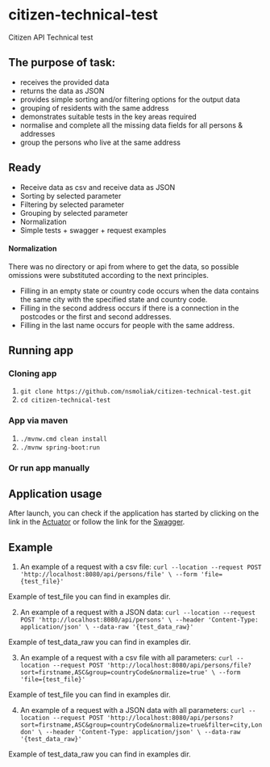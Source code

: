 # citizen-technical-test
Citizen API Technical test

## The purpose of task:
* receives the provided data 
* returns the data as JSON
* provides simple sorting and/or filtering options for the output data
* grouping of residents with the same address
* demonstrates suitable tests in the key areas required
* normalise and complete all the missing data fields for all persons & addresses
* group the persons who live at the same address

## Ready

* Receive data as csv and receive data as JSON
* Sorting by selected parameter
* Filtering by selected parameter
* Grouping by selected parameter
* Normalization
* Simple tests + swagger + request examples

#### Normalization

There was no directory or api from where to get the data, so possible omissions were substituted according to the next principles.
  * Filling in an empty state or country code occurs when the data contains the same city with the specified state and country code.
  * Filling in the second address occurs if there is a connection in the postcodes or the first and second addresses.
  * Filling in the last name occurs for people with the same address.
  
## Running app

### Cloning app
1. `git clone https://github.com/nsmoliak/citizen-technical-test.git`
2. `cd citizen-technical-test`

### App via maven

1. `./mvnw.cmd clean install`
2. `./mvnw spring-boot:run`

### Or run app manually

## Application usage

After launch, you can check if the application has started by clicking on the link in the [Actuator](http://localhost:8080/api/actuator/health) or follow the link for the [Swagger](http://localhost:8080/api/swagger-ui/#/).

## Example

1. An example of a request with a csv file:
   `curl --location --request POST 'http://localhost:8080/api/persons/file' \
   --form 'file={test_file}'`

Example of test_file you can find in examples dir.

2. An example of a request with a JSON data:
   `curl --location --request POST 'http://localhost:8080/api/persons' \
   --header 'Content-Type: application/json' \
   --data-raw '{test_data_raw}'`

Example of test_data_raw you can find in examples dir.

3. An example of a request with a csv file with all parameters:
`curl --location --request POST 'http://localhost:8080/api/persons/file?sort=firstname,ASC&group=countryCode&normalize=true' \
--form 'file={test_file}'`

Example of test_file you can find in examples dir.

4. An example of a request with a JSON data with all parameters:
    `curl --location --request POST 'http://localhost:8080/api/persons?sort=firstname,ASC&group=countryCode&normalize=true&filter=city,London' \
   --header 'Content-Type: application/json' \
   --data-raw '{test_data_raw}'`

Example of test_data_raw you can find in examples dir.